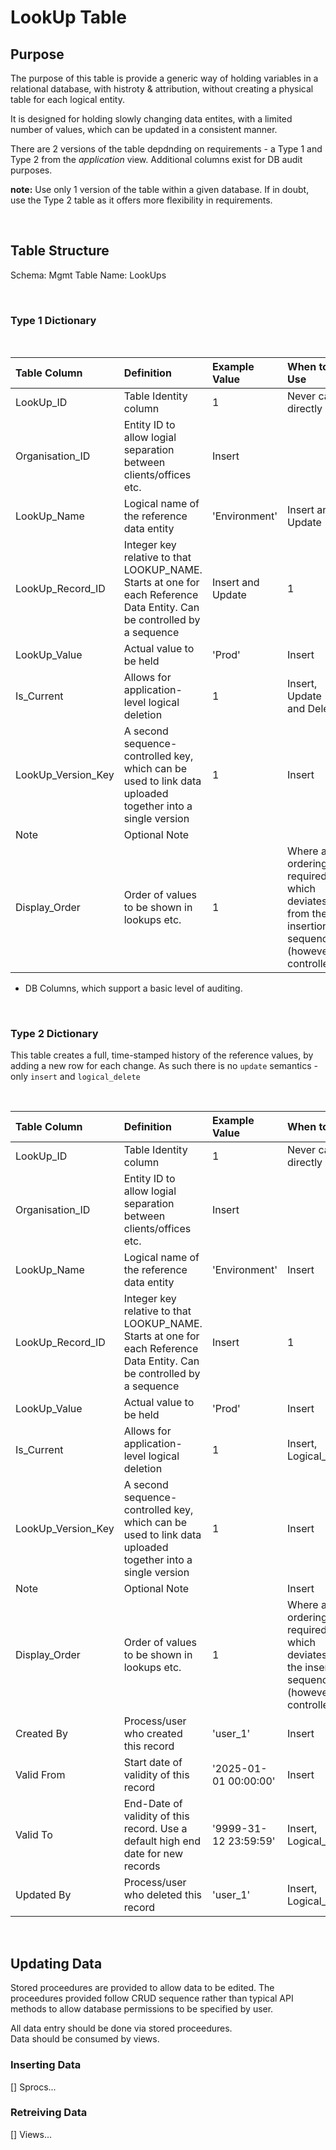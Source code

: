# LookUp Table

## Purpose

The purpose of this table is provide a generic way of holding variables in a relational database, with histroty & attribution, without creating a physical table for each logical entity. 

It is designed for holding slowly changing data entites, with a limited number of values, which can be updated in a consistent manner. 

There are 2 versions of the table depdnding on requirements - a Type 1 and Type 2 from the _application_ view. 
Additional columns exist for DB audit purposes. 

**note:** Use only 1 version of the table within a given database. If in doubt, use the Type 2 table as it offers more flexibility in requirements. 

<br> 

## Table Structure

Schema: Mgmt
Table Name: LookUps


<br> 

### Type 1 Dictionary 

<br>

|Table Column|Definition|Example Value|When to Use|
|:---|:---|:---|:---|
|LookUp_ID|	Table Identity column	|1| Never call directly|
|Organisation_ID|Entity ID to allow logial separation between clients/offices etc.|Insert|
|LookUp_Name|Logical name of the reference data entity|'Environment'|Insert and Update|	
|LookUp_Record_ID|Integer key relative to that LOOKUP_NAME. Starts at one for each Reference Data Entity. Can be controlled by a sequence|Insert and Update|1|
|LookUp_Value|Actual value to be held|'Prod'|Insert|
|Is_Current|Allows for application-level logical deletion|1|Insert, Update and Delete|		
|LookUp_Version_Key|A second sequence-controlled key, which can be used to link data uploaded together into a single version|1|Insert|
|Note|Optional Note|||
|Display_Order|Order of values to be shown in lookups etc.|1|Where an ordering is required, which deviates from the insertion sequence (however controlled)|

+ DB Columns, which support a basic level of auditing.

<br>


### Type 2 Dictionary 

This table creates a full, time-stamped history of the reference values, by adding a new row for each change. 
As such there is no `update` semantics - only `insert` and `logical_delete`

<br>

|Table Column|Definition|Example Value|When to Use|
|:---|:---|:---|:---|
|LookUp_ID|	Table Identity column	|1| Never call directly|
|Organisation_ID|Entity ID to allow logial separation between clients/offices etc.|Insert|
|LookUp_Name|Logical name of the reference data entity|'Environment'|Insert|	
|LookUp_Record_ID|Integer key relative to that LOOKUP_NAME. Starts at one for each Reference Data Entity. Can be controlled by a sequence|Insert|1|
|LookUp_Value|Actual value to be held|'Prod'|Insert|
|Is_Current|Allows for application-level logical deletion|1|Insert, Logical_Delete|		
|LookUp_Version_Key|A second sequence-controlled key, which can be used to link data uploaded together into a single version|1|Insert|
|Note|Optional Note||Insert|
|Display_Order|Order of values to be shown in lookups etc.|1|Where an ordering is required, which deviates from the insertion sequence (however controlled)|
|Created By|Process/user who created this record|'user_1'|Insert|
|Valid From|Start date of validity of this record|'2025-01-01 00:00:00' |Insert|
|Valid To|End-Date of validity of this record. Use a default high end date for new records|'9999-31-12 23:59:59'|Insert, Logical_Delete|
|Updated By|Process/user who deleted this record|'user_1'|Insert, Logical_Delete|

<br>


## Updating Data

Stored proceedures are provided to allow data to be edited. 
The proceedures provided follow CRUD sequence rather than typical API methods to allow database permissions to be specified by user. 

All data entry should be done via stored proceedures.  
Data should be consumed by views. 



### Inserting Data

[] Sprocs...



### Retreiving Data

[] Views... 















